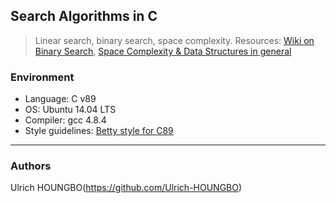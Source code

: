 ## Search Algorithms in C
> Linear search, binary search, space complexity. Resources: [Wiki on Binary Search](https://en.wikipedia.org/wiki/Binary_search_algorithm),
> [Space Complexity & Data Structures in general](http://btechsmartclass.com/DS/U1_T3.html)

### Environment
* Language: C v89
* OS: Ubuntu 14.04 LTS
* Compiler: gcc 4.8.4
* Style guidelines: [Betty style for C89](https://github.com/holbertonschool/Betty/wiki)

---
### Authors
Ulrich HOUNGBO(https://github.com/Ulrich-HOUNGBO)
